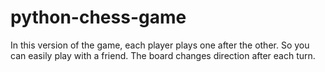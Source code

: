 # python-chess-game
In this version of the game, each player plays one after the other. So you can easily play with a friend. The board changes direction after each turn.
